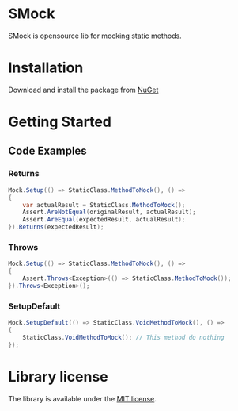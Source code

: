 # SMock
SMock is opensource lib for mocking static methods.
# Installation
Download and install the package from [NuGet](https://www.nuget.org/packages/SMock/)
# Getting Started
## Code Examples
### Returns
```cs
Mock.Setup(() => StaticClass.MethodToMock(), () =>
{
    var actualResult = StaticClass.MethodToMock();
    Assert.AreNotEqual(originalResult, actualResult);
    Assert.AreEqual(expectedResult, actualResult);
}).Returns(expectedResult);
```
### Throws
```cs
Mock.Setup(() => StaticClass.MethodToMock(), () =>
{
    Assert.Throws<Exception>(() => StaticClass.MethodToMock());
}).Throws<Exception>();
```
### SetupDefault
```cs
Mock.SetupDefault(() => StaticClass.VoidMethodToMock(), () =>
{
    StaticClass.VoidMethodToMock(); // This method do nothing
});
```
# Library license
The library is available under the [MIT license](https://github.com/SvetlovA/static-mock/blob/master/LICENSE).